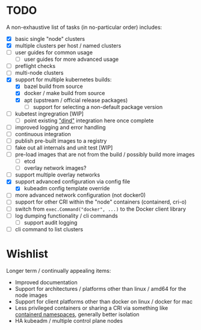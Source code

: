 # TODO

A non-exhaustive list of tasks (in no-particular order) includes:
- [x] basic single "node" clusters
- [x] multiple clusters per host / named clusters
- [ ] user guides for common usage
  - [ ] user guides for more advanced usage
- [ ] preflight checks
- [ ] multi-node clusters
- [x] support for multiple kubernetes builds:
  - [x] bazel build from source
  - [x] docker / make build from source
  - [x] apt (upstream / official release packages)
    - [ ] support for selecting a non-default package version
- [ ] kubetest ingregration [WIP]
  - [ ] point existing ["dind"](https://github.com/kubernetes/test-infra/tree/master/dind) integration here once complete
- [ ] improved logging and error handling
- [ ] continuous integration
- [ ] publish pre-built images to a registry
- [ ] fake out all internals and unit test [WIP]
- [ ] pre-load images that are not from the build / possibly build more images
  - [ ] etcd
  - [ ] overlay network images?
- [ ] support multiple overlay networks
- [x] support advanced configuration via config file
  - [x] kubeadm config template override
- [ ] more advanced network configuration (not docker0)
- [ ] support for other CRI within the "node" containers (containerd, cri-o)
- [ ] switch from `exec.Command("docker", ...)` to the Docker client library
- [ ] log dumping functionality / cli commands
  - [ ] support audit logging
- [ ] cli command to list clusters

# Wishlist

Longer term / continually appealing items:

- Improved documentation
- Support for architectures / platforms other than linux / amd64 for the node images
- Support for client platforms other than docker on linux / docker for mac
- Less privileged containers or sharing a CRI via something like [containerd namespaces](https://github.com/containerd/containerd/blob/master/docs/namespaces.md), generally
 better isolation
- HA kubeadm / multiple control plane nodes
